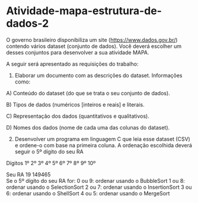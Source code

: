 # Atividade-mapa-estrutura-de-dados-2
O governo brasileiro disponibiliza um site (https://www.dados.gov.br/) contendo vários dataset (conjunto de dados). Você deverá escolher um desses conjuntos para desenvolver a sua atividade MAPA. 

A seguir será apresentado as requisições do trabalho: 

1. Elaborar um documento com as descrições do dataset. Informações como: 

A) Conteúdo do dataset (do que se trata o seu conjunto de dados).

B) Tipos de dados (numéricos [inteiros e reais] e literais. 

C) Representação dos dados (quantitativos e qualitativos). 

D) Nomes dos dados (nome de cada uma das colunas do dataset). 

2. Desenvolver um programa em linguagem C que leia esse dataset (CSV) e ordene-o com base na primeira coluna. A ordenação escolhida deverá seguir o 5º dígito do seu RA

Dígitos	1º	2º	3º	4º	5º	6º	7º	8º	9º	10º

Seu RA	19 149465	 	 	 	 	 	 	 	 	 
 Se o 5º dígito do seu RA for:
0 ou 9: ordenar usando o BubbleSort
1 ou 8: ordenar usando o SelectionSort
2 ou 7: ordenar usando o InsertionSort
3 ou 6: ordenar usando o ShellSort
4 ou 5: ordenar usando o MergeSort
